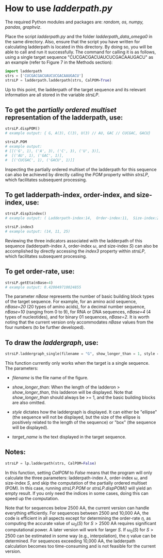 # How to use *ladderpath.py*
The required Python modules and packages are: *random, os, numpy, pandas, graphviz*.

Place the script *ladderpath.py* and the folder *ladderpath_data_omega0* in the same directory. Also, ensure that the script you have written for calculating ladderpath is located in this directory. By doing so, you will be able to call and run it successfully. The command for calling it is as follows, using a single target sequence "CUCGACGACUAUCUCGACAAUGACU" as an example (refer to Figure 7 in the Methods section):

```python
import ladderpath
strs = ['CUCGACGACUAUCUCGACAAUGACU']
strsLP = ladderpath.ladderpath(strs, CalPOM=True)
```
Up to this point, the ladderpath of the target sequence and its relevant information are all stored in the variable *strsLP*.


## To get the *partially ordered multiset* representation of the ladderpath, use:

```python
strsLP.dispPOM()
# example output: { G, A(3), C(3), U(3) // AU, GAC // CUCGAC, GACU}

strsLP.POM
# example output:
# [[('G', 1), ('A', 3), ('C', 3), ('U', 3)],
#  [('AU', 1), ('GAC', 1)],
#  [('CUCGAC', 1), ('GACU', 1)]]
```

Inspecting the partially ordered multiset of the ladderpath for this sequence can also be achieved by directly calling the *POM* property within *strsLP*, which facilitates subsequent processing.

## To get ladderpath-index, order-index, and size-index, use:

```python
strsLP.disp3index()
# example output: ( Ladderpath-index:14,  Order-index:11,  Size-index:25 )

strsLP.index3
# example output: (14, 11, 25)
```

Reviewing the three indicators associated with the ladderpath of this sequence (ladderpath-index $\lambda$, order-index $\omega$, and size-index $S$) can also be accomplished by directly accessing the *index3* property within *strsLP*, which facilitates subsequent processing.

## To get order-rate, use:

```python
strsLP.getEta(nBase=4)
# example output: 0.420049710024855
```

The parameter *nBase* represents the number of basic building block types of the target sequence. For example, for an amino acid sequence, *nBase=20* (20 types of amino acids), for a decimal number sequence, *nBase=10* (ranging from 0 to 9), for RNA or DNA sequences, *nBase=4* (4 types of nucleotides), and for binary 01 sequences, *nBase=2*. It is worth noting that the current version only accommodates *nBase* values from the four numbers (to be further developed).

## To draw the *laddergraph*, use:

```python
strsLP.laddergraph_single(filename = "G", show_longer_than = 1, style = "ellipse", target_name = "")
```

This function currently only works when the target is a single sequence. The parameters: 

- *filename* is the file name of the figure.

- *show_longer_than*: When the length of the ladderon > *show_longer_than*, this ladderon will be displayed. Note that *show_longer_than* should always be >= 1, and the basic building blocks are also omitted. 

- *style* dictates how the laddergraph is displayed. It can either be "ellipse" (the sequence will not be displayed, but the size of the ellipse is positively related to the length of the sequence) or "box" (the sequence will be displayed). 

- *target_name* is the text displayed in the target sequence.



## Notes:

```python
strsLP = lp.ladderpath(strs, CalPOM=False)
```

In this function, setting *CalPOM* to *False* means that the program will only calculate the three parameters: ladderpath-index $\lambda$, order-index $\omega$, and size-index $S$, and skip the computation of the partially ordered multiset (POM). In this case, running *strsLP.POM* or *strsLP.dispPOM()* will yield an empty result. If you only need the indices in some cases, doing this can speed up the computation.

Note that for sequences below 2500 AA, the current version can handle everything efficiently. For sequences between 2500 and 10,000 AA, the code is efficient in all aspects except for determining the order-rate $\eta$, as computing the accurate value of $\omega_0(S)$ for $S > 2500$ AA requires significant computational power. A later version will work for larger $S$. If $\omega_0(S)$ for $S > 2500$ can be estimated in some way (e.g., interpolation), the $\eta$ value can be determined. For sequences exceeding 10,000 AA, the ladderpath calculation becomes too time-consuming and is not feasible for the current version.
